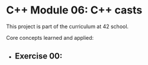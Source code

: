 # C++ Module 06: C++ casts

This project is part of the curriculum at 42 school.

Core concepts learned and applied:

- Exercise 00:
  - 
